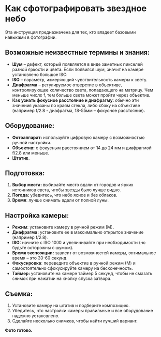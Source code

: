 # Как сфотографировать звездное небо

Эта инструкция предназначена для тех, кто владеет базовыми навыками в фотографии.

## Возможные неизвестные термины и знания:

- **Шум** – дефект, который появляется в виде заметных пикселей разной яркости и цвета. Если появился шум, значит на камере установлено большое ISO.
- **ISO** – параметр, измеряющий чувствительность камеры к свету.
- **Диафрагма** – регулируемое отверстие в объективе, контролирующее количество света, попадающего на матрицу. Чем меньше число f, тем больше света может пройти через объектив.
- **Как узнать фокусное расстояние и диафрагму**: обычно эти значения указаны по краям стекла, либо сбоку на объективе (например f/2.8 - диафрагма, 18-55мм – фокусное расстояние).

## Оборудование:

- **Фотоаппарат:** используйте цифровую камеру с возможностью ручной настройки.
- **Объектив:** с фокусным расстоянием от 14 до 24 мм и диафрагмой f/2.8 или меньше.
- **Штатив.**

## Подготовка:

1. **Выбор места:** выбирайте место вдали от городов и ярких источников света, чтобы звезды было лучше видно.
2. **Погода:** убедитесь, что небо ясное и без облаков.
3. **Время:** лучше снимать вдали от полной луны.

## Настройка камеры:

- **Режим:** установите камеру в ручной режим (М).
- **Диафрагма:** установите ее в максимально открытое значение (например f/2.8).
- **ISO:** начните с ISO 1000 и увеличивайте при необходимости (но будьте осторожны с шумом).
- **Время экспозиции:** зависит от возможностей камеры, оптимальное время – это 30-60 секунд.
- **Фокусировка:** переведите объектив в ручной режим (М) и самостоятельно сфокусируйте камеру на бесконечность.
- **Таймер:** установите на камере таймер 5 секунд, чтобы не смазать снимок при нажатии на кнопку спуска затвора.

## Съемка:

1. Установите камеру на штатив и подберите композицию.
2. Убедитесь, что настройки камеры правильные и все оборудование надежно установлено.
3. Сделайте несколько снимков, чтобы найти лучший вариант.

**Фото готово.**
